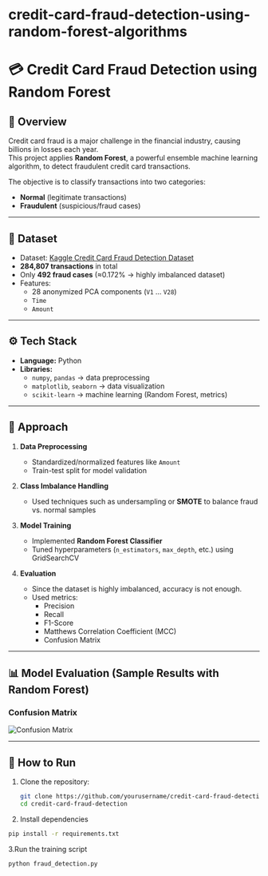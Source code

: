 # credit-card-fraud-detection-using-random-forest-algorithms

# 💳 Credit Card Fraud Detection using Random Forest

## 📌 Overview
Credit card fraud is a major challenge in the financial industry, causing billions in losses each year.  
This project applies **Random Forest**, a powerful ensemble machine learning algorithm, to detect fraudulent credit card transactions.  

The objective is to classify transactions into two categories:
- **Normal** (legitimate transactions)  
- **Fraudulent** (suspicious/fraud cases)  

---

## 📂 Dataset
- Dataset: [Kaggle Credit Card Fraud Detection Dataset](https://www.kaggle.com/mlg-ulb/creditcardfraud)  
- **284,807 transactions** in total  
- Only **492 fraud cases** (≈0.172% → highly imbalanced dataset)  
- Features:  
  - 28 anonymized PCA components (`V1` … `V28`)  
  - `Time`  
  - `Amount`  

---

## ⚙️ Tech Stack
- **Language:** Python  
- **Libraries:**
  - `numpy`, `pandas` → data preprocessing  
  - `matplotlib`, `seaborn` → data visualization  
  - `scikit-learn` → machine learning (Random Forest, metrics)  

---

## 🧠 Approach
1. **Data Preprocessing**
   - Standardized/normalized features like `Amount`  
   - Train-test split for model validation  

2. **Class Imbalance Handling**
   - Used techniques such as undersampling or **SMOTE** to balance fraud vs. normal samples  

3. **Model Training**
   - Implemented **Random Forest Classifier**  
   - Tuned hyperparameters (`n_estimators`, `max_depth`, etc.) using GridSearchCV  

4. **Evaluation**
   - Since the dataset is highly imbalanced, accuracy is not enough.  
   - Used metrics:  
     - Precision  
     - Recall  
     - F1-Score  
     - Matthews Correlation Coefficient (MCC)  
     - Confusion Matrix  

---

## 📊 Model Evaluation (Sample Results with Random Forest)

### Confusion Matrix
![Confusion Matrix](conf_matrix.png)

---

## 🚀 How to Run
1. Clone the repository:
   ```bash
   git clone https://github.com/yourusername/credit-card-fraud-detection.git
   cd credit-card-fraud-detection
   ```
2. Install dependencies
```bash
pip install -r requirements.txt
```
3.Run the training script
```bash
python fraud_detection.py
